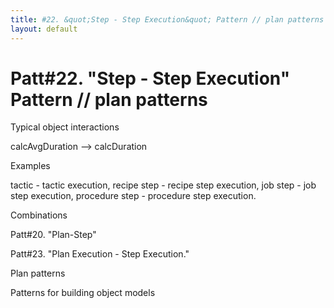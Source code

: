 ```yaml
---
title: #22. &quot;Step - Step Execution&quot; Pattern // plan patterns
layout: default
---
```




# Patt#22. &quot;Step - Step Execution&quot; Pattern // plan patterns 

 

Typical object interactions 

 calcAvgDuration --&gt; calcDuration 

Examples

 tactic - tactic execution, recipe step - recipe step execution, job step - job
step execution, procedure step - procedure step execution. 

Combinations 

Patt#20. &quot;Plan-Step&quot; 

Patt#23. &quot;Plan Execution - Step Execution.&quot;


Plan patterns

Patterns for building object models




